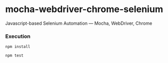 # mocha-webdriver-chrome-selenium
Javascript-based Selenium Automation — Mocha, WebDriver, Chrome

### Execution
`npm install`

`npm test`
